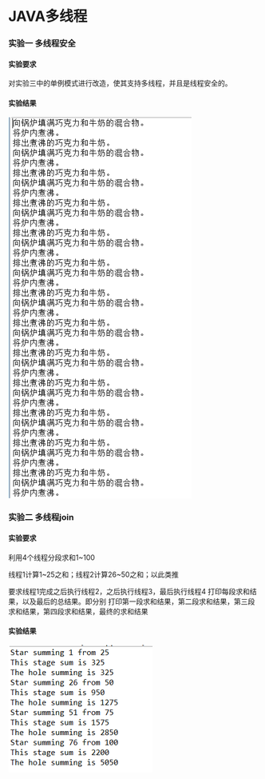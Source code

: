 ﻿# JAVA多线程

### 实验一 多线程安全
#### 实验要求  

对实验三中的单例模式进行改造，使其支持多线程，并且是线程安全的。

#### 实验结果  
![image](https://raw.githubusercontent.com/905220575/LearnJava/master/img/ChocolateThread/ChocolateThread.png)  

### 实验二 多线程join
#### 实验要求  

利用4个线程分段求和1~100 

线程1计算1~25之和；线程2计算26~50之和；以此类推
 
要求线程1完成之后执行线程2，之后执行线程3，最后执行线程4
打印每段求和结果，以及最后的总结果。即分别 
打印第一段求和结果，第二段求和结果，第三段求和结果，第四段求和结果，最终的求和结果

#### 实验结果  
![image](https://raw.githubusercontent.com/905220575/LearnJava/master/img/ThreadSumming/ThreadSumming.png)  